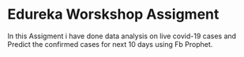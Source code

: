 # Edureka Worskshop Assigment 
In this Assigment i have done data analysis on live covid-19 cases and Predict the confirmed cases for next 10 days using Fb Prophet.